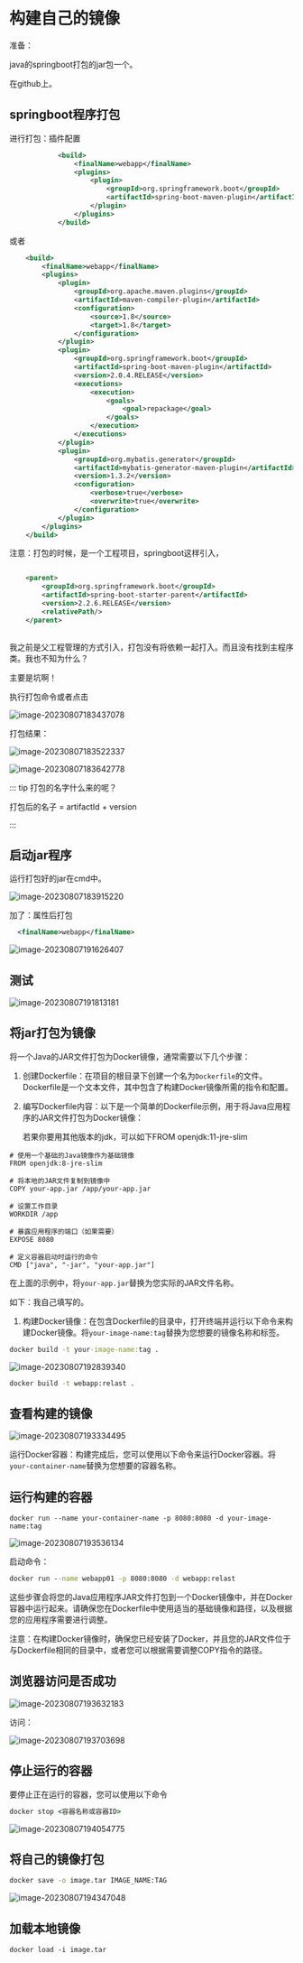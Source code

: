 # 构建自己的镜像

准备：

java的springboot打包的jar包一个。

在github上。



## springboot程序打包

进行打包：插件配置

```xml
            <build>
                <finalName>webapp</finalName>
                <plugins>
                    <plugin>
                        <groupId>org.springframework.boot</groupId>
                        <artifactId>spring-boot-maven-plugin</artifactId>
                    </plugin>
                </plugins>
            </build>
```

或者

```xml
    <build>
        <finalName>webapp</finalName>
        <plugins>
            <plugin>
                <groupId>org.apache.maven.plugins</groupId>
                <artifactId>maven-compiler-plugin</artifactId>
                <configuration>
                    <source>1.8</source>
                    <target>1.8</target>
                </configuration>
            </plugin>
            <plugin>
                <groupId>org.springframework.boot</groupId>
                <artifactId>spring-boot-maven-plugin</artifactId>
                <version>2.0.4.RELEASE</version>
                <executions>
                    <execution>
                        <goals>
                            <goal>repackage</goal>
                        </goals>
                    </execution>
                </executions>
            </plugin>
            <plugin>
                <groupId>org.mybatis.generator</groupId>
                <artifactId>mybatis-generator-maven-plugin</artifactId>
                <version>1.3.2</version>
                <configuration>
                    <verbose>true</verbose>
                    <overwrite>true</overwrite>
                </configuration>
            </plugin>
        </plugins>
    </build>

```



注意：打包的时候，是一个工程项目，springboot这样引入，

```xml

    <parent>
        <groupId>org.springframework.boot</groupId>
        <artifactId>spring-boot-starter-parent</artifactId>
        <version>2.2.6.RELEASE</version>
        <relativePath/>
    </parent>
    
```

我之前是父工程管理的方式引入，打包没有将依赖一起打入。而且没有找到主程序类。我也不知为什么？

主要是坑啊！





执行打包命令或者点击

![image-20230807183437078](01docker实验一构建自己的镜像.assets/image-20230807183437078.png)

打包结果：

![image-20230807183522337](01docker实验一构建自己的镜像.assets/image-20230807183522337.png)

![image-20230807183642778](01docker实验一构建自己的镜像.assets/image-20230807183642778.png)

::: tip 打包的名字什么来的呢？

打包后的名子 = artifactId + version 

:::



## 启动jar程序

运行打包好的jar在cmd中。

![image-20230807183915220](01docker实验一构建自己的镜像.assets/image-20230807183915220.png)





加了：属性后打包

```xml
  <finalName>webapp</finalName>
```



![image-20230807191626407](01docker实验一构建自己的镜像.assets/image-20230807191626407.png)

## 测试

![image-20230807191813181](01docker实验一构建自己的镜像.assets/image-20230807191813181.png)

## 将jar打包为镜像


将一个Java的JAR文件打包为Docker镜像，通常需要以下几个步骤：

1. 创建Dockerfile：在项目的根目录下创建一个名为`Dockerfile`的文件。Dockerfile是一个文本文件，其中包含了构建Docker镜像所需的指令和配置。

2. 编写Dockerfile内容：以下是一个简单的Dockerfile示例，用于将Java应用程序的JAR文件打包为Docker镜像：

   若果你要用其他版本的jdk，可以如下FROM openjdk:11-jre-slim

```
# 使用一个基础的Java镜像作为基础镜像
FROM openjdk:8-jre-slim

# 将本地的JAR文件复制到镜像中
COPY your-app.jar /app/your-app.jar

# 设置工作目录
WORKDIR /app

# 暴露应用程序的端口（如果需要）
EXPOSE 8080

# 定义容器启动时运行的命令
CMD ["java", "-jar", "your-app.jar"]
```

在上面的示例中，将`your-app.jar`替换为您实际的JAR文件名称。

如下：我自己填写的。



1. 构建Docker镜像：在包含Dockerfile的目录中，打开终端并运行以下命令来构建Docker镜像。将`your-image-name:tag`替换为您想要的镜像名称和标签。

```cmd
docker build -t your-image-name:tag .
```

![image-20230807192839340](01docker实验一构建自己的镜像.assets/image-20230807192839340.png)

```cmd
docker build -t webapp:relast .
```



## 查看构建的镜像

![image-20230807193334495](01docker实验一构建自己的镜像.assets/image-20230807193334495.png)

运行Docker容器：构建完成后，您可以使用以下命令来运行Docker容器。将`your-container-name`替换为您想要的容器名称。

## 运行构建的容器

```
docker run --name your-container-name -p 8080:8080 -d your-image-name:tag
```

![image-20230807193536134](01docker实验一构建自己的镜像.assets/image-20230807193536134.png)

启动命令：

```cmd
docker run --name webapp01 -p 8080:8080 -d webapp:relast
```



这些步骤会将您的Java应用程序JAR文件打包到一个Docker镜像中，并在Docker容器中运行起来。请确保您在Dockerfile中使用适当的基础镜像和路径，以及根据您的应用程序需要进行调整。

注意：在构建Docker镜像时，确保您已经安装了Docker，并且您的JAR文件位于与Dockerfile相同的目录中，或者您可以根据需要调整COPY指令的路径。



## 浏览器访问是否成功

![image-20230807193632183](01docker实验一构建自己的镜像.assets/image-20230807193632183.png)



访问：

![image-20230807193703698](01docker实验一构建自己的镜像.assets/image-20230807193703698.png)



## 停止运行的容器

要停止正在运行的容器，您可以使用以下命令

```cmd
docker stop <容器名称或容器ID>
```



![image-20230807194054775](01docker实验一构建自己的镜像.assets/image-20230807194054775.png)

## 将自己的镜像打包

```cmd
docker save -o image.tar IMAGE_NAME:TAG
```

![image-20230807194347048](01docker实验一构建自己的镜像.assets/image-20230807194347048.png)





## 加载本地镜像

```
docker load -i image.tar
```



